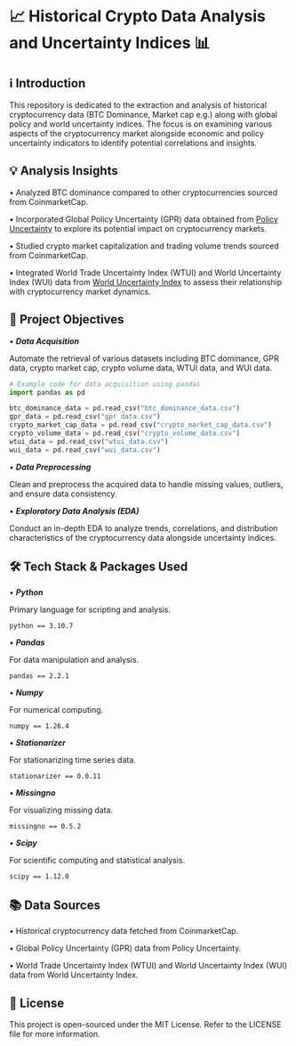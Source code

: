 # 📈 **Historical Crypto Data Analysis and Uncertainty Indices** 📊

## ℹ️ **Introduction**

This repository is dedicated to the extraction and analysis of historical cryptocurrency data (BTC Dominance, Market cap e.g.) along with global policy and world uncertainty indices. 
The focus is on examining various aspects of the cryptocurrency market alongside economic and policy uncertainty indicators to identify potential correlations and insights.

## 💡 **Analysis Insights**

• Analyzed BTC dominance compared to other cryptocurrencies sourced from CoinmarketCap.

• Incorporated Global Policy Uncertainty (GPR) data obtained from [Policy Uncertainty](https://www.policyuncertainty.com/gpr.html) to explore its potential impact on cryptocurrency markets.

• Studied crypto market capitalization and trading volume trends sourced from CoinmarketCap.

• Integrated World Trade Uncertainty Index (WTUI) and World Uncertainty Index (WUI) data from [World Uncertainty Index](https://worlduncertaintyindex.com/data/) to assess their relationship with cryptocurrency market dynamics.

## 🎯 __Project Objectives__

• __*Data Acquisition*__

Automate the retrieval of various datasets including BTC dominance, GPR data, crypto market cap, crypto volume data, WTUI data, and WUI data.

```python
# Example code for data acquisition using pandas
import pandas as pd

btc_dominance_data = pd.read_csv("btc_dominance_data.csv")
gpr_data = pd.read_csv("gpr_data.csv")
crypto_market_cap_data = pd.read_csv("crypto_market_cap_data.csv")
crypto_volume_data = pd.read_csv("crypto_volume_data.csv")
wtui_data = pd.read_csv("wtui_data.csv")
wui_data = pd.read_csv("wui_data.csv")

```
• __*Data Preprocessing*__

Clean and preprocess the acquired data to handle missing values, outliers, and ensure data consistency.

• __*Exploratory Data Analysis (EDA)*__

Conduct an in-depth EDA to analyze trends, correlations, and distribution characteristics of the cryptocurrency data alongside uncertainty indices.

## 🛠 __Tech Stack & Packages Used__

• __*Python*__

Primary language for scripting and analysis.

```
python == 3.10.7
```

• __*Pandas*__

For data manipulation and analysis.

```
pandas == 2.2.1
```

• __*Numpy*__

For numerical computing.

```
numpy == 1.26.4
```

• __*Stationarizer*__

For stationarizing time series data.

```
stationarizer == 0.0.11
```

• __*Missingno*__

For visualizing missing data.

```
missingno == 0.5.2
```

• __*Scipy*__

For scientific computing and statistical analysis.

```
scipy == 1.12.0
```

## 📚 __Data Sources__

• Historical cryptocurrency data fetched from CoinmarketCap.

• Global Policy Uncertainty (GPR) data from Policy Uncertainty.

• World Trade Uncertainty Index (WTUI) and World Uncertainty Index (WUI) data from World Uncertainty Index.

## 📄 __License__

This project is open-sourced under the MIT License. Refer to the LICENSE file for more information.